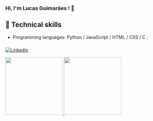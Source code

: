 ### Hi, I'm Lucas Guimarães ! 👋

## :triangular_flag_on_post: Technical skills
- Programming languages: Python / JavaScript / HTML / CSS / C ;
###


      
[![Linkedin](https://img.shields.io/badge/LinkedIn-blue?style=for-the-badge&logo=Linkedin)](https://www.linkedin.com/in/lucasgui2022/)
<div align="left"><a href="https://github.com/LucasEstacio22">
<img height="180em" src="https://github-readme-stats.vercel.app/api?username=LucasEstacio22&show_icons=true&theme=dark&include_all_commits=true&count_private=true"/>
      
<img height="180em" src="https://github-readme-stats.vercel.app/api/top-langs/?username=LucasEstacio22&layout=compact&langs_count=7&theme=dark"/>
</div>
 
